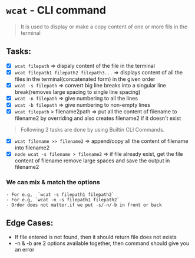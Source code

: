 # `wcat` - CLI command

>It is used to display or make a copy content of one or more fils in the terminal

## Tasks:

- [x] `wcat filepath` => dispaly content of the file in the terminal
- [x] `wcat filepath1 filepath2 filepath3...` => displays content of all the files in the terminal(concatenated form) in the given order
- [x] `wcat -s filepath` => convert big line breaks into a singular line break(removes large spacing to single line spacing)
- [x] `wcat -n filepath` => give numbering to all the lines
- [x] `wcat -b filepath` => give numbering to non-empty lines
- [x] `wcat filepath` > filename2path => put all the content of filename to filename2 by overriding and also creates filename2 if it doesn't exist

>Following 2 tasks are done by using Builtin CLI Commands.

- [x] `wcat filename >> filename2` => append/copy all the content of filename into filename2
- [x] `node wcat -s filename > filename2` => if file already exist, get the file content of filename remove large spaces and save the output in filename2

### We can mix & match the options
    - For e.g,  `wcat -s filepath1 filepath2`
    - For e.g, `wcat -n -s filepath1 filepath2`
    - Order does not matter,if we put -s/-n/-b in front or back

## Edge Cases:

- If file entered is not found, then it should return file does not exists
- -n & -b are 2 options available together, then command should give you an error
